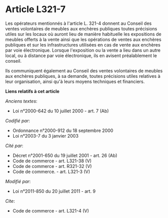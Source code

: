 # Article L321-7

Les opérateurs mentionnés à l'article L. 321-4 donnent au Conseil des ventes volontaires de meubles aux enchères publiques
toutes précisions utiles sur les locaux où auront lieu de manière habituelle les expositions de meubles offerts à la vente
ainsi que les opérations de ventes aux enchères publiques et sur les infrastructures utilisées en cas de vente aux enchères
par voie électronique. Lorsque l'exposition ou la vente a lieu dans un autre local, ou à distance par voie électronique, ils
en avisent préalablement le conseil. 

Ils communiquent également au Conseil des ventes volontaires de meubles aux enchères publiques, à sa demande, toutes
précisions utiles relatives à leur organisation, ainsi qu'à leurs moyens techniques et financiers.

**Liens relatifs à cet article**

_Anciens textes_:

  - Loi n°2000-642 du 10 juillet 2000 - art. 7 (Ab)

_Codifié par_:

  - Ordonnance n°2000-912 du 18 septembre 2000
  - Loi n°2003-7 du 3 janvier 2003

_Cité par_:

  - Décret n°2001-650 du 19 juillet 2001 - art. 26 (Ab)
  - Code de commerce - art. L321-38 (V)
  - Code de commerce - art. R321-32 (V)
  - Code de commerce. - art. L321-3 (V)

_Modifié par_:

  - Loi n°2011-850 du 20 juillet 2011 - art. 9

_Cite_:

  - Code de commerce - art. L321-4 (V)
